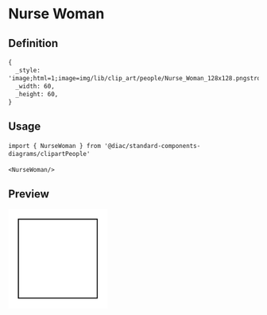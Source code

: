 # Nurse Woman

## Definition

```
{
  _style: 'image;html=1;image=img/lib/clip_art/people/Nurse_Woman_128x128.pngstrokeColor=none;',
  _width: 60,
  _height: 60,
}
```

## Usage

```
import { NurseWoman } from '@diac/standard-components-diagrams/clipartPeople'

<NurseWoman/>
```

## Preview

<img src="./nurse-woman.png" width="200"/>
